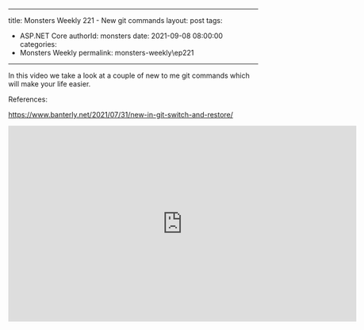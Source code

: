 
---
title: Monsters Weekly 221 -  New git commands
layout: post
tags: 
  - ASP.NET Core
authorId: monsters
date: 2021-09-08 08:00:00
categories:
  - Monsters Weekly
permalink: monsters-weekly\ep221
---

In this video we take a look at a couple of new to me git commands which will make your life easier. 

References: 

https://www.banterly.net/2021/07/31/new-in-git-switch-and-restore/

<iframe width="702" height="395" src="https://www.youtube.com/embed/QI4nYR_vAXU" frameborder="0" allow="accelerometer; autoplay; encrypted-media; gyroscope; picture-in-picture" allowfullscreen></iframe>
